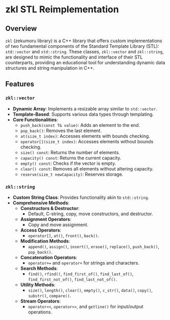 # zkl STL Reimplementation

## Overview

`zkl` (zekumoru library) is a C++ library that offers custom implementations of two fundamental components of the Standard Template Library (STL): `std::vector` and `std::string`. These classes, `zkl::vector` and `zkl::string`, are designed to mimic the functionality and interface of their STL counterparts, providing an educational tool for understanding dynamic data structures and string manipulation in C++.

## Features

### `zkl::vector`
- **Dynamic Array**: Implements a resizable array similar to `std::vector`.
- **Template-Based**: Supports various data types through templating.
- **Core Functionalities**:
  - `push_back(const T& value)`: Adds an element to the end.
  - `pop_back()`: Removes the last element.
  - `at(size_t index)`: Accesses elements with bounds checking.
  - `operator[](size_t index)`: Accesses elements without bounds checking.
  - `size() const`: Returns the number of elements.
  - `capacity() const`: Returns the current capacity.
  - `empty() const`: Checks if the vector is empty.
  - `clear() const`: Removes all elements without altering capacity.
  - `reserve(size_t newCapacity)`: Reserves storage.
  
### `zkl::string`
- **Custom String Class**: Provides functionality akin to `std::string`.
- **Comprehensive Methods**:
  - **Constructors & Destructor**:
    - Default, C-string, copy, move constructors, and destructor.
  - **Assignment Operators**:
    - Copy and move assignment.
  - **Access Operators**:
    - `operator[]`, `at()`, `front()`, `back()`.
  - **Modification Methods**:
    - `append()`, `assign()`, `insert()`, `erase()`, `replace()`, `push_back()`, `pop_back()`.
  - **Concatenation Operators**:
    - `operator+=` and `operator+` for strings and characters.
  - **Search Methods**:
    - `find()`, `rfind()`, `find_first_of()`, `find_last_of()`, `find_first_not_of()`, `find_last_not_of()`.
  - **Utility Methods**:
    - `size()`, `length()`, `clear()`, `empty()`, `c_str()`, `data()`, `copy()`, `substr()`, `compare()`.
  - **Stream Operators**:
    - `operator<<`, `operator>>`, and `getline()` for input/output operations.
